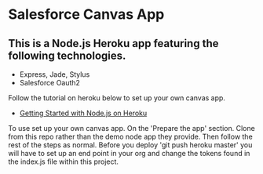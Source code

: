 # Salesforce Canvas App

## This is a Node.js Heroku app featuring the following technologies.
- Express, Jade, Stylus
- Salesforce Oauth2

Follow the tutorial on heroku below to set up your own canvas app.

- [Getting Started with Node.js on Heroku](https://devcenter.heroku.com/articles/getting-started-with-nodejs)

To use set up your own canvas app. On the 'Prepare the app' section. Clone from this repo rather than the demo node app they provide.
Then follow the rest of the steps as normal.
Before you deploy 'git push heroku master' you will have to set up an end point in your org and change the tokens found in the index.js file within this project.

